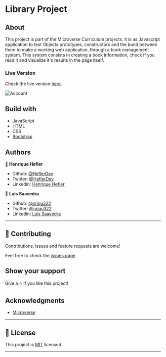 #  Library Project  
  
## About
This project is part of the Microverse Curriculum projects. It is as Javascript application to test Objects prototypes, constructors and the bond between them to make a working web application, through a book management system.
This system consists in creating a book information, check if you read it and visualize it's results in the page itself.

### Live Version
Check the live version [here](https://rawcdn.githack.com/nriqu322/Library/67ebe6988c1b6c1c2542df814ad4a586af0abcaf/index.html).

![Account](app/resources/screenshot.png)
  
## Build with
* JavaScript
* HTML
* CSS
* [Bootstrap](https://getbootstrap.com/)

## Authors

👤 **Henrique Hefler**

- Github: [@HeflerDev](https://github.com/HeflerDev)
- Twitter: [@HeflerDev](https://twitter.com/HeflerDev )
- Linkedin: [Henrique Hefler](https://www.linkedin.com/in/heflerdev/)

👤 **Luis Saavedra**
- Github: [@nriqu322](https://github.com/nriqu322)
- Twitter: [@nriqu322](https://twitter.com/nriqu322)
- Linkedin: [Luis Saavedra](https://linkedin.com/in/luis-saavedra-sanchez/)

---

## 🤝 Contributing

Contributions, issues and feature requests are welcome!

Feel free to check the [issues page](issues/).

## Show your support

Give a ⭐️ if you like this project!

## Acknowledgments

- [Microverse](https://microverse.org)

---

## 📝 License

This project is [MIT](/LICENSE) licensed.

---